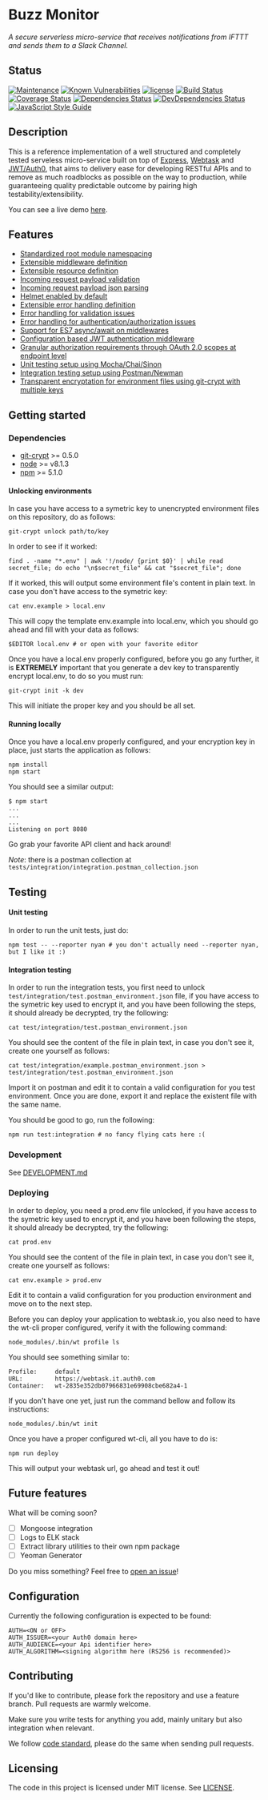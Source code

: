 # Buzz Monitor
*A secure serverless micro-service that receives notifications from IFTTT and sends them to a Slack Channel.*

## Status

[![Maintenance](https://img.shields.io/maintenance/yes/2017.svg?style=flat-square)](https://github.com/devlucas/buzz-monitor/commits/master)
[![Known Vulnerabilities](https://snyk.io/test/github/devlucas/buzz-monitor/badge.svg?style=flat-square)](https://snyk.io/test/github/devlucas/buzz-monitor)
[![license](https://img.shields.io/github/license/devlucas/buzz-monitor.svg?style=flat-square)](https://github.com/devlucas/buzz-monitor/blob/master/LICENSE)
[![Build Status](https://img.shields.io/travis/devlucas/buzz-monitor.svg?style=flat-square&maxAge=0)](https://travis-ci.org/devlucas/buzz-monitor)
[![Coverage Status](https://img.shields.io/coveralls/devlucas/buzz-monitor.svg?style=flat-square&maxAge=0)](https://coveralls.io/github/devlucas/buzz-monitor?branch=master)
[![Dependencies Status](https://img.shields.io/david/devlucas/buzz-monitor.svg?style=flat-square&maxAge=360)](https://david-dm.org/devlucas/buzz-monitor)
[![DevDependencies Status](https://img.shields.io/david/dev/devlucas/buzz-monitor.svg?style=flat-square&maxAge=360)](https://david-dm.org/devlucas/buzz-monitor?type=dev)
[![JavaScript Style Guide](https://img.shields.io/badge/code_style-standard-brightgreen.svg?style=flat-square)](https://standardjs.com)

## Description

This is a reference implementation of a well structured and completely tested serveless micro-service built on top of [Express](http://expressjs.com/), [Webtask](https://webtask.io) and [JWT/Auth0](https://auth0.com), that aims to delivery ease for developing RESTful APIs and to remove as much roadblocks as possible on the way to production, while guaranteeing quality predictable outcome by pairing high testability/extensibility.

You can see a live demo [here](https://wt-2835e325db07479831e69908cbe682a4-0.run.webtask.io/buzz-monitor).

## Features

- [Standardized root module namespacing](DEVELOPMENT.md#namespacing)
- [Extensible middleware definition](DEVELOPMENT.md#extensible-middleware-definition)
- [Extensible resource definition](DEVELOPMENT.md#extensible-resource-definition)
- [Incoming request payload validation](DEVELOPMENT.md#startup-middlewares)
- [Incoming request payload json parsing](DEVELOPMENT.md#startup-middlewares)
- [Helmet enabled by default](DEVELOPMENT.md#extensible-middleware-definition)
- [Extensible error handling definition](DEVELOPMENT.md#error-handling)
- [Error handling for validation issues](DEVELOPMENT.md#error-handling)
- [Error handling for authentication/authorization issues](DEVELOPMENT.md#error-handling)
- [Support for ES7 async/await on middlewares](DEVELOPMENT.md#support-for-es7-async-and-await)
- [Configuration based JWT authentication middleware](DEVELOPMENT.md#authentication-and-authorization)
- [Granular authorization requirements through OAuth 2.0 scopes at endpoint level](DEVELOPMENT.md#authentication-and-authorization)
- [Unit testing setup using Mocha/Chai/Sinon](DEVELOPMENT.md#unit-testing-setup)
- [Integration testing setup using Postman/Newman](DEVELOPMENT.md#integration-testing-setup)
- [Transparent encryptation for environment files using git-crypt with multiple keys](DEVELOPMENT.md#transparent-encryptation-for-environment-files-using-git-crypt-with-multiple-keys)

## Getting started

### Dependencies

- [git-crypt](https://github.com/AGWA/git-crypt) >= 0.5.0
- [node](https://nodejs.org/en/) >= v8.1.3
- [npm](https://www.npmjs.com/) >= 5.1.0

#### Unlocking environments

In case you have access to a symetric key to unencrypted environment files on this repository, do as follows:
```shell
git-crypt unlock path/to/key
```

In order to see if it worked:
```shell
find . -name "*.env" | awk '!/node/ {print $0}' | while read secret_file; do echo "\n$secret_file" && cat "$secret_file"; done
```

If it worked, this will output some environment file's content in plain text. In case you don't have access to the symetric key:
```shell
cat env.example > local.env
```

This will copy the template env.example into local.env, which you should go ahead and fill with your data as follows:
```shell
$EDITOR local.env # or open with your favorite editor
```

Once you have a local.env properly configured, before you go any further, it is **EXTREMELY** important that you generate a dev key to transparently encrypt local.env, to do so you must run:
```shell
git-crypt init -k dev
```

This will initiate the proper key and you should be all set.

#### Running locally

Once you have a local.env properly configured, and your encryption key in place, just starts the application as follows:
```shell
npm install
npm start
```

You should see a similar output:
```shell
$ npm start
...
...
...
Listening on port 8080
```

Go grab your favorite API client and hack around!

*Note*: there is a postman collection at ```tests/integration/integration.postman_collection.json```

## Testing

#### Unit testing

In order to run the unit tests, just do:
```shell
npm test -- --reporter nyan # you don't actually need --reporter nyan, but I like it :)
```

#### Integration testing

In order to run the integration tests, you first need to unlock `test/integration/test.postman_environment.json` file, if you have access to the symetric key used to encrypt it, and you have been following the steps, it should already be decrypted, try the following:
```shell
cat test/integration/test.postman_environment.json
```

You should see the content of the file in plain text, in case you don't see it, create one yourself as follows:
```shell
cat test/integration/example.postman_environment.json > test/integration/test.postman_environment.json
```

Import it on postman and edit it to contain a valid configuration for you test environment. Once you are done, export it and replace the existent file with the same name.

You should be good to go, run the following:
```shell
npm run test:integration # no fancy flying cats here :(
```

### Development

See [DEVELOPMENT.md](DEVELOPMENT.md)

### Deploying
In order to deploy, you need a prod.env file unlocked, if you have access to the symetric key used to encrypt it, and you have been following the steps, it should already be decrypted, try the following:
```shell
cat prod.env
```

You should see the content of the file in plain text, in case you don't see it, create one yourself as follows:
```shell
cat env.example > prod.env
```

Edit it to contain a valid configuration for you production environment and move on to the next step.

Before you can deploy your application to webtask.io, you also need to have the wt-cli proper configured, verify it with the following command:
```shell
node_modules/.bin/wt profile ls
```

You should see something similar to:
```shell
Profile:     default
URL:         https://webtask.it.auth0.com
Container:   wt-2835e352db07966831e69908cbe682a4-1
```

If you don't have one yet, just run the command bellow and follow its instructions:
```shell
node_modules/.bin/wt init
```

Once you have a proper configured wt-cli, all you have to do is:
```shell
npm run deploy
```

This will output your webtask url, go ahead and test it out!

## Future features

What will be coming soon?
- [ ] Mongoose integration
- [ ] Logs to ELK stack
- [ ] Extract library utilities to their own npm package
- [ ] Yeoman Generator

Do you miss something? Feel free to [open an issue](https://github.com/devlucas/buzz-monitor/issues)!

## Configuration

Currently the following configuration is expected to be found:
```shell
AUTH=<ON or OFF>
AUTH_ISSUER=<your Auth0 domain here>
AUTH_AUDIENCE=<your Api identifier here>
AUTH_ALGORITHM=<signing algorithm here (RS256 is recommended)>
```

## Contributing

If you'd like to contribute, please fork the repository and use a feature
branch. Pull requests are warmly welcome.

Make sure you write tests for anything you add, mainly unitary but also integration when relevant.

We follow [code standard](https://standardjs.com), please do the same when sending pull requests.

## Licensing

The code in this project is licensed under MIT license. See [LICENSE](LICENSE).
